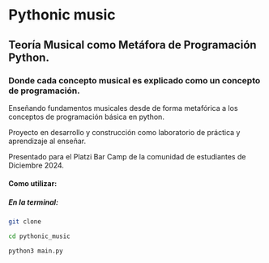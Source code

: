 # Pythonic music

## Teoría Musical como Metáfora de Programación Python.
### Donde cada concepto musical es explicado como un concepto de programación.

Enseñando fundamentos musicales desde de forma metafórica a los conceptos de programación básica en python.

Proyecto en desarrollo y construcción como laboratorio de práctica y aprendizaje al enseñar.

Presentado para el Platzi Bar Camp de la comunidad de estudiantes de Diciembre 2024.

#### Como utilizar:
##### En la terminal:

```sh
git clone

cd pythonic_music

python3 main.py
```


